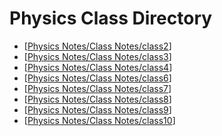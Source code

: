 # Physics Class Directory
- [[Physics Notes/Class Notes/class2]]
- [[Physics Notes/Class Notes/class3]]
- [[Physics Notes/Class Notes/class4]]
- [[Physics Notes/Class Notes/class6]]
- [[Physics Notes/Class Notes/class7]]
- [[Physics Notes/Class Notes/class8]]
- [[Physics Notes/Class Notes/class9]]
- [[Physics Notes/Class Notes/class10]]





[//begin]: # "Autogenerated link references for markdown compatibility"
[Physics Notes/Class Notes/class2]: class2.md "Physics Lesson 2"
[Physics Notes/Class Notes/class3]: class3.md "Physics Lesson 3"
[Physics Notes/Class Notes/class4]: class4.md "Physics Lesson 4"
[Physics Notes/Class Notes/class6]: class6.md "Physics Lesson 6"
[Physics Notes/Class Notes/class7]: class7.md "Physics Lesson 7"
[Physics Notes/Class Notes/class8]: class8.md "Physics Lesson 8"
[Physics Notes/Class Notes/class9]: class9.md "Physics Lesson 9"
[Physics Notes/Class Notes/class10]: class10.md "Physics Lesson 10"
[//end]: # "Autogenerated link references"
